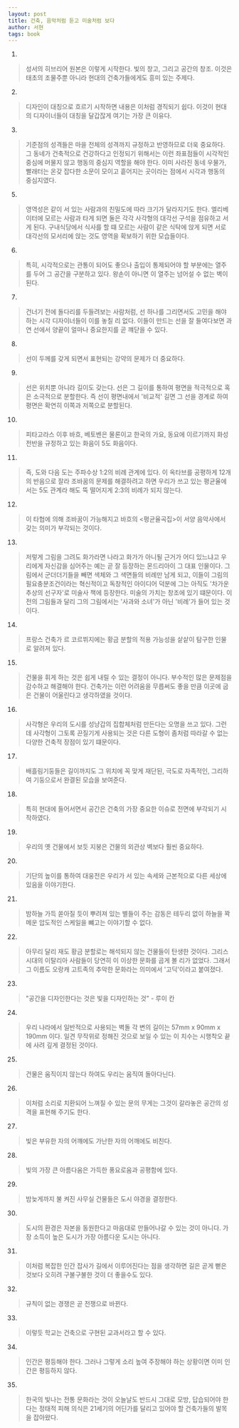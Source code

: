 ```yaml
---
layout: post
title: 건축, 음악처럼 듣고 미술처럼 보다
author: 서현
tags: book
---
```


1. 
> 성서의 히브리어 원본은 이렇게 시작한다. 빛의 창고, 그리고 공간의 창조. 이것은 태초의 조물주뿐 아니라 현대의 건축가들에게도 흥미 있는 주제다.

2. 
> 디자인이 대칭으로 흐르기 시작하면 내용은 이처럼 경직되기 쉽다. 이것이 현대의 디자이너들이 대칭을 달갑잖게 여기는 가장 큰 이유다.

3. 
> 기준점의 성격들은 마을 전체의 성격까지 규정하고 반영하므로 더욱 중요하다. 그 동네가 건축적으로 건강하다고 인정되기 위해서는 이런 좌표점들이 시각적인 중심에 머물지 않고 행동의 중심지 역할을 해야 한다. 이미 사라진 동네 우물가, 빨래터는 온갖 잡다한 소문이 모이고 흩어지는 곳이라는 점에서 시각과 행동의 중심지였다.

5. 
> 영역성은 같이 서 있는 사람과의 친밀도에 따라 크기가 달라지기도 한다. 엘리베이터에 모르는 사람과 타게 되면 둘은 각각 사각형의 대각선 구석을 점유하고 서게 된다. 구내식당에서 식사를 할 떄 모르는 사람이 같은 식탁에 앉게 되면 서로 대각선의 모서리에 앉는 것도 영역을 확보하기 위한 모습들이다.

6. 
> 특히, 시각적으로는 관통이 되어도 좋으나 출입이 통제되어야 할 부분에는 열주를 두어 그 공간을 구분하고 있다. 왕손이 아니면 이 열주는 넘어설 수 없는 벽이 된다.

7. 
> 건너기 전에 돌다리를 두들려보는 사람처럼, 선 하나를 그리면서도 고민을 해야 하는 시각 디자이너들이 이를 놓칠 리 없다. 이들이 만드는 선을 잘 들여다보면 과연 선에서 양끝이 얼마나 중요한지를 곧 꺠닫을 수 있다.

8. 
> 선이 두께를 갖게 되면서 표현되는 강약의 문제가 더 중요하다.

9. 
> 선은 위치뿐 아니라 길이도 갖는다. 선은 그 길이를 통하여 평면을 적극적으로 혹은 소극적으로 분할한다. 즉 선이 평면내에서 '비교적' 길면 그 선을 경계로 하여 평면은 확연히 이쪽과 저쪽으로 분할된다.

10. 
> 피타고라스 이후 바흐, 베토벤은 물론이고 한국의 가요, 동요에 이르기까지 화성 전반을 규정하고 있는 화음이 5도 화음이다.

11. 
> 즉, 도와 다음 도는 주파수상 1:2의 비례 관계에 있다. 이 옥타브를 공평하게 12개의 반음으로 잘라 조바꿈의 문제를 해결하려고 하면 우리가 쓰고 있는 평균율에서는 5도 관계라 해도 뚝 떨어지게 2:3의 비례가 되지 않는다.

12. 
> 이 타협에 의해 조바꿈이 가능해지고 바흐의 <평균율곡집>이 서양 음악사에서 갖는 의미가 부각되는 것이다.

13. 
> 저렇게 그림을 그려도 화가라면 나라고 화가가 아니될 근거가 어디 있느냐고 우리에게 자신감을 심어주는 예는 곧 잘 등장하는 몬드리아이 그 대표 인물이다. 그림에서 군더더기들을 빼면 색체와 그 색면들의 비례만 남게 되고, 이들이 그림의 필요충분조건이라는 혁신적이고 독창적인 아이디어 덕분에 그는 아직도 '차가운 추상의 선구자'로 미술사 책에 등장한다. 미술의 가치는 창조에 있기 떄문이다. 이전의 그림들과 달리 그의 그림에서는 '사과와 소녀'가 아닌 '비례'가 들어 있는 것이다.

14. 
> 프랑스 건축가 르 코르뷔지에는 황금 분할의 적용 가능성을 샅샅이 탐구한 인물로 알려져 있다.

15. 
> 건물을 휘게 하는 것은 쉽게 내릴 수 있는 결정이 아니다. 부수적인 많은 문제점을 감수하고 해결해야 한다. 건축가는 이런 어려움을 무릅써도 좋을 만큼 이곳에 굽은 건물이 어울린다고 생각하였을 것이다.

16. 
> 사각형은 우리의 도시를 성냥갑의 집합체처럼 만든다는 오명을 쓰고 있다. 그런데 사각형이 그토록 끈질기게 사용되는 것은 다른 도형이 좀처럼 따라갈 수 없는 다양한 건축적 장점이 있기 떄문이다.

17. 
> 배흘림기둥들은 길이까지도 그 위치에 꼭 맞게 재단된, 극도로 자족적인, 그리하여 기둥으로서 완결된 모습을 보여준다.

18. 
> 특히 현대에 들어서면서 공간은 건축의 가장 중요한 이슈로 전면에 부각되기 시작하였다.
 
19. 
> 우리의 옛 건물에서 보듯 지붕은 건물의 외관상 벽보다 훨씬 중요하다.

20. 
> 기단의 높이를 통하여 대웅전은 우리가 서 있는 속세와 근본적으로 다른 세상에 있음을 이야기한다.

21. 
> 밤하늘 가득 쏟아질 듯이 뿌려져 있는 별들이 주는 감동은 테두리 없이 하늘을 꽉 메운 압도적인 스케일을 뺴고는 이야기할 수 없다.

22. 
> 아무리 달리 재도 황금 분할로는 해석되지 않는 건물들이 탄생한 것이다. 그리스 시대의 이탈리아 사람들이 당연히 이 이상한 문화를 곱게 볼 리가 없었다. 그래서 그 이름도 오랑캐 고트족의 추악한 문화라는 의미에서 '고딕'이라고 붙여졌다.
 
23. 
> "공간을 디자인한다는 것은 빛을 디자인하는 것" - 루이 칸
 
24. 
> 우리 나라에서 일반적으로 사용되는 벽돌 각 변의 길이는 57mm x 90mm x 190mm 이다. 일견 무작위로 정해진 것으로 보일 수 있는 이 치수는 시행착오 끝에 사려 깊게 결정된 것이다.

25. 
> 건물은 움직이지 않는다 하여도 우리는 움직여 돌아다닌다.
 
26. 
> 이처럼 소리로 치환되어 느껴질 수 있는 문의 무게는 그것이 갈라놓은 공간의 성격을 표현해 주기도 한다.
 
27. 
> 빛은 부유한 자의 어꺠에도 가난한 자의 어깨에도 비친다.

28. 
> 빛의 가장 큰 아름다움은 가득한 풍요로움과 공평함에 있다.

29. 
> 밤늦게까지 불 켜진 사무실 건물들은 도시 야경을 결정한다.

30. 
> 도시의 환경은 자본을 동원한다고 마음대로 만들어나갈 수 있는 것이 아니다. 가장 소득이 높은 도시가 가장 아름다운 도시는 아니다.

31. 
> 이처럼 복잡한 인간 잡사가 길에서 이루어진다는 점을 생각하면 길은 곧게 뻗은 것보다 오히려 구불구불한 것이 더 좋을수도 있다.
 
32. 
> 규칙이 없는 경쟁은 곧 전쟁으로 바뀐다.
 
33. 
> 이렇듯 학교는 건축으로 구현된 교과서라고 할 수 있다.

34. 
> 인간은 평등해야 한다. 그러나 그렇게 소리 높여 주장해야 하는 상황이면 이미 인간은 평등하지 않다.

35. 
> 한국의 빛나는 전통 문화라는 것이 오늘날도 반드시 그대로 모방, 답습되어야 한다는 정태적 피해 의식은 21세기의 어딘가를 달리고 있어야 할 건축가들의 발목을 잡아왔다.